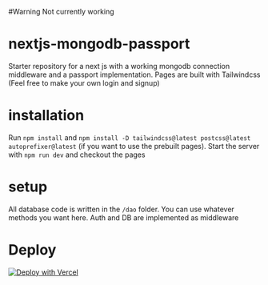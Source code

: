 #Warning Not currently working

# nextjs-mongodb-passport
Starter repository for a next js with a working mongodb connection middleware and a passport implementation.  Pages are built with Tailwindcss (Feel free to make your own login and signup)

# installation

Run `npm install` and `npm install -D tailwindcss@latest postcss@latest autoprefixer@latest` (if you want to use the prebuilt pages).
Start the server with `npm run dev` and checkout the pages

# setup

All database code is written in the `/dao` folder.  You can use whatever methods you want here.  Auth and DB are implemented as middleware

# Deploy
[![Deploy with Vercel](https://vercel.com/button)](https://vercel.com/new/clone?repository-url=https%3A%2F%2Fgithub.com%2Ftagemehta%2Fnextjs-mongodb-passport&env=APP_DB_URI,APP_NS,SESSION_SECRET)
